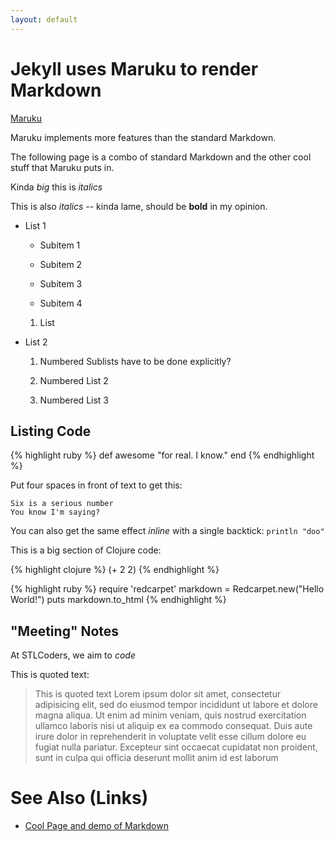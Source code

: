 ```yaml
---
layout: default
---
```


# Jekyll uses Maruku to render Markdown

[ Maruku ]( http://maruku.rubyforge.org/maruku.html )

Maruku implements more features than the standard Markdown.

The following page is a combo of standard Markdown and the 
other cool stuff that Maruku puts in.

Kinda _big_ this is _italics_

This is also *italics* -- kinda lame, should be **bold** in my opinion.

* List 1

    * Subitem 1

    * Subitem 2

    * Subitem 3

    * Subitem 4

    1. List


* List 2

    1. Numbered Sublists have to be done explicitly? 

    2. Numbered List 2

    1. Numbered List 3
     

## Listing Code

{% highlight ruby %}
def awesome
  "for real. I know."
end
{% endhighlight %}

Put four spaces in front of text to get this:

    Six is a serious number
    You know I'm saying?

You can also get the same effect _inline_ with a single backtick: `println "doo"`

This is a big section of Clojure code:

{% highlight clojure %}
(+ 2 2)
{% endhighlight %}

{% highlight ruby %}
require 'redcarpet'
markdown = Redcarpet.new("Hello World!")
puts markdown.to_html
{% endhighlight %}


## "Meeting" Notes

At STLCoders, we aim to _code_

This is quoted text:

> This is quoted text Lorem ipsum dolor sit amet, consectetur adipisicing elit,
> sed do eiusmod tempor incididunt ut labore et dolore magna aliqua. Ut enim ad
> minim veniam, quis nostrud exercitation ullamco laboris nisi ut aliquip ex ea
> commodo consequat. Duis aute irure dolor in reprehenderit in voluptate velit
> esse cillum dolore eu fugiat nulla pariatur. Excepteur sint occaecat
> cupidatat non proident, sunt in culpa qui officia deserunt mollit anim id est
> laborum 


# See Also (Links)

- [Cool Page and demo of Markdown]( http://www.darkcoding.net/software/markdown-quick-reference/ )

